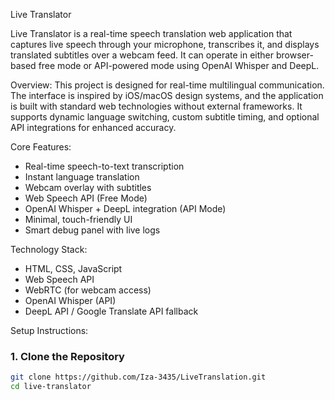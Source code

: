 Live Translator

Live Translator is a real-time speech translation web application that captures live speech through your microphone, transcribes it, and displays translated subtitles over a webcam feed. It can operate in either browser-based free mode or API-powered mode using OpenAI Whisper and DeepL.

Overview:
This project is designed for real-time multilingual communication. The interface is inspired by iOS/macOS design systems, and the application is built with standard web technologies without external frameworks. It supports dynamic language switching, custom subtitle timing, and optional API integrations for enhanced accuracy.

Core Features:
- Real-time speech-to-text transcription
- Instant language translation
- Webcam overlay with subtitles
- Web Speech API (Free Mode)
- OpenAI Whisper + DeepL integration (API Mode)
- Minimal, touch-friendly UI
- Smart debug panel with live logs

Technology Stack:
- HTML, CSS, JavaScript
- Web Speech API
- WebRTC (for webcam access)
- OpenAI Whisper (API)
- DeepL API / Google Translate API fallback

Setup Instructions:
### 1. Clone the Repository

```bash
git clone https://github.com/Iza-3435/LiveTranslation.git
cd live-translator

